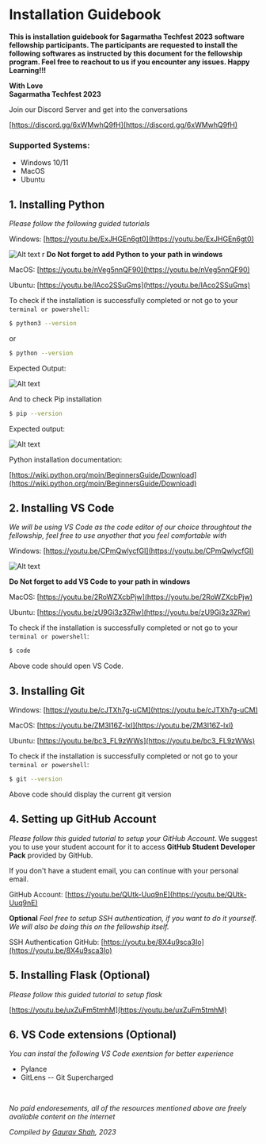 # Installation Guidebook
**This is installation guidebook for Sagarmatha Techfest 2023 software fellowship participants. The participants are requested to install the following softwares as instructed by this document for the fellowship program. Feel free to reachout to us if you encounter any issues. Happy Learning!!!**

**With Love**<br>
**Sagarmatha Techfest 2023**

Join our Discord Server and get into the conversations

[https://discord.gg/6xWMwhQ9fH](https://discord.gg/6xWMwhQ9fH)



### Supported Systems:
* Windows 10/11
* MacOS
* Ubuntu

## 1. Installing Python
*Please follow the following guided tutorials*

Windows: [https://youtu.be/ExJHGEn6gt0](https://youtu.be/ExJHGEn6gt0)

![Alt text](image.png)
r
**Do Not forget to add Python to your path in windows**

MacOS: [https://youtu.be/nVeg5nnQF90](https://youtu.be/nVeg5nnQF90)

Ubuntu: [https://youtu.be/IAco2SSuGms](https://youtu.be/IAco2SSuGms)

To check if the installation is successfully completed or not go to your `terminal or powershell`:

``` bash
$ python3 --version 
```
or
``` bash
$ python --version
```

Expected Output: 

![Alt text](image-1.png)

And to check Pip installation

``` bash
$ pip --version
```

Expected output:

![Alt text](image-2.png)

Python installation documentation:

[https://wiki.python.org/moin/BeginnersGuide/Download](https://wiki.python.org/moin/BeginnersGuide/Download)

## 2. Installing VS Code

*We will be using VS Code as the code editor of our choice throughtout the fellowship, feel free to use anyother that you feel comfortable with*

Windows: [https://youtu.be/CPmQwlycfGI](https://youtu.be/CPmQwlycfGI)

![Alt text](image-4.png)

**Do Not forget to add VS Code to your path in windows**

MacOS: [https://youtu.be/2RoWZXcbPjw](https://youtu.be/2RoWZXcbPjw)

Ubuntu: [https://youtu.be/zU9Gi3z3ZRw](https://youtu.be/zU9Gi3z3ZRw)

To check if the installation is successfully completed or not go to your `terminal or powershell`:

``` bash
$ code
```
Above code should open VS Code.

## 3. Installing Git

Windows: [https://youtu.be/cJTXh7g-uCM](https://youtu.be/cJTXh7g-uCM)

MacOS: [https://youtu.be/ZM3I16Z-lxI](https://youtu.be/ZM3I16Z-lxI)

Ubuntu: [https://youtu.be/bc3_FL9zWWs](https://youtu.be/bc3_FL9zWWs)

To check if the installation is successfully completed or not go to your `terminal or powershell`:

``` bash
$ git --version
```

Above code should display the current git version

## 4. Setting up GitHub Account

*Please follow this guided tutorial to setup your GitHub Account*. 
We suggest you to use your student account for it to access **GitHub Student Developer Pack** provided by GitHub. 

If you don't have a student email, you can continue with your personal email.

GitHub Account: [https://youtu.be/QUtk-Uuq9nE](https://youtu.be/QUtk-Uuq9nE)

**Optional** *Feel free to setup SSH authentication, if you want to do it yourself. We will also be doing this on the fellowship itself.*

SSH Authentication GitHub: [https://youtu.be/8X4u9sca3Io](https://youtu.be/8X4u9sca3Io)

## 5. Installing Flask (Optional)

*Please follow this guided tutorial to setup flask* 

[https://youtu.be/uxZuFm5tmhM](https://youtu.be/uxZuFm5tmhM)

## 6. VS Code extensions (Optional)
*You can instal the following VS Code exentsion for better experience*

* Pylance 
* GitLens -- Git Supercharged

<br>

*No paid endoresements, all of the resources mentioned above are freely available content on the internet*

*Compiled by [Gaurav Shah](https://www.github.com), 2023*
